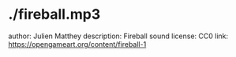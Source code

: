# ./fireball.mp3

author: Julien Matthey
description: Fireball sound
license: CC0
link: https://opengameart.org/content/fireball-1
